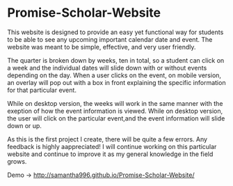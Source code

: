 # Promise-Scholar-Website

This website is designed to provide an easy yet functional way for students to be able to see any upcoming important calendar date and event. The website was meant to be simple, effective, and very user friendly. 

The quarter is broken down by weeks, ten in total, so a student can click on a week and the individual dates will slide down with or without events depending on the day. When a user clicks on the event, on mobile version, an overlay will pop out with a box in front explaining the specific information for that particular event. 

While on desktop version, the weeks will work in the same manner with the exeption of how the event information is viewed. While on desktop version, the user will click on the particular event,and the event information will slide down or up.

As this is the first project I create, there will be quite a few errors. Any feedback is highly aappreciated! I will continue working on this particular website and continue to improve it as my general knowledge in the field grows.

Demo -> http://samantha996.github.io/Promise-Scholar-Website/ 
